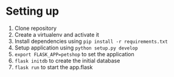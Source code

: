 
   
# Setting up

1. Clone repository
1. Create a virtualenv and activate it
1. Install dependencies using `pip install -r requirements.txt`
1. Setup application using `python setup.py develop`
1. `export FLASK_APP=petshop` to set the application
1. `flask initdb` to create the initial database
1. `flask run` to start the app.flask 




